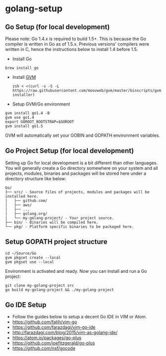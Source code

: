 # golang-setup

## Go Setup (for local development)
Please note: Go 1.4.x is required to build 1.5+. This is because the Go compiler is written in Go as of 1.5.x. Previous versions' compilers were written in C, hence the instructions below to install 1.4 before 1.5.

* Install Go
```
brew install go
```
* Install [GVM](https://github.com/moovweb/gvm)
  ```
  zsh < <(curl -s -S -L https://raw.githubusercontent.com/moovweb/gvm/master/binscripts/gvm-installer)
  ```
* Setup GVM/Go environment

```
gvm install go1.4 -B
gvm use go1.4
export GOROOT_BOOTSTRAP=$GOROOT
gvm install go1.5
```

GVM will automatically set your GOBIN and GOPATH environment variables.

## Go Project Setup (for local development)
Setting up Go for local development is a bit different than other languages. You will generally create a Go directory somewhere on your system and all projects, modules, binaries and packages will be stored here under a directory structure like below:

```
Go/
├── src/ - Source files of projects, modules and packages will be installed here.
│   ├── github.com/
│   ├── aws/
|   ├── ...
|   ├── golang.org/
|   └── my-golang-project/ - Your project source.
├── bin/ - Binaries will be compiled here.
└── pkg/ - Platform specific binaries to be packaged here.
```

## Setup GOPATH project structure
```
cd ~/Source/Go
gvm pkgset create --local
gvm pkgset use --local
```

Environment is activated and ready. Now you can install and run a Go project:
```
git clone my-golang-project src
go build my-golang-project && ./my-golang-project
```

## Go IDE Setup
* Follow the guides below to setup a decent Go IDE in VIM or Atom.
* https://github.com/fatih/vim-go
* https://github.com/farazdagi/vim-go-ide
* http://farazdagi.com/blog/2015/vim-as-golang-ide/
* https://atom.io/packages/go-plus
* https://github.com/joefitzgerald/go-plus
* https://github.com/nsf/gocode
